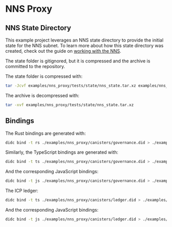 # NNS Proxy

## NNS State Directory

This example project leverages an NNS state directory to provide the initial state for the NNS subnet. To learn more about how this state directory was created, check out the guide on [working with the NNS](https://js.icp.build/pic-js/latest/guides/working-with-the-nns).

The state folder is gitignored, but it is compressed and the archive is committed to the repository.

The state folder is compressed with:

```bash
tar -Jcvf examples/nns_proxy/tests/state/nns_state.tar.xz examples/nns_proxy/tests/state/nns_state/
```

The archive is decompressed with:

```bash
tar -xvf examples/nns_proxy/tests/state/nns_state.tar.xz
```

## Bindings

The Rust bindings are generated with:

```bash
didc bind -t rs ./examples/nns_proxy/canisters/governance.did > ./examples/nns_proxy/src/governance.rs
```

Similarly, the TypeScript bindings are generated with:

```bash
didc bind -t ts ./examples/nns_proxy/canisters/governance.did > ./examples/nns_proxy/tests/src/canisters/governance.d.ts
```

And the corresponding JavaScript bindings:

```bash
didc bind -t js ./examples/nns_proxy/canisters/governance.did > ./examples/nns_proxy/tests/src/canisters/governance.js
```

The ICP ledger:

```bash
didc bind -t ts ./examples/nns_proxy/canisters/ledger.did > ./examples/nns_proxy/tests/src/canisters/ledger.d.ts
```

And the corresponding JavaScript bindings:

```bash
didc bind -t js ./examples/nns_proxy/canisters/ledger.did > ./examples/nns_proxy/tests/src/canisters/ledger.js
```
